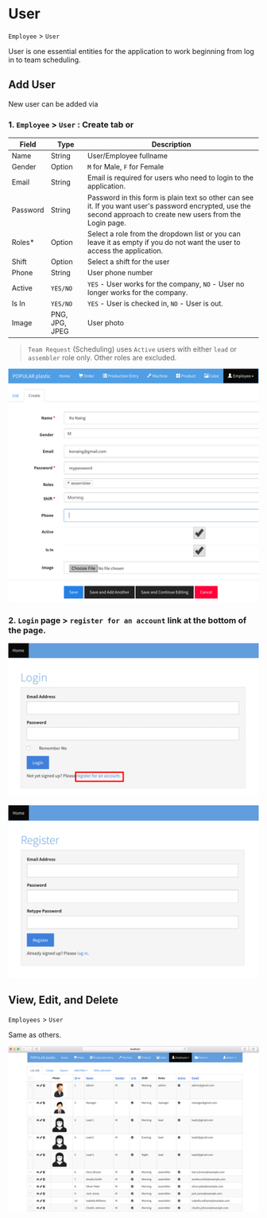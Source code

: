 # User

`Employee` > `User`

User is one essential entities for the application to work beginning from log in to team scheduling.

## Add User

New user can be added via 

### 1. `Employee` > `User` : __Create__ tab or 

| Field | Type | Description
|-------|------|-----------
| Name  | String | User/Employee fullname
| Gender | Option | `M` for Male, `F` for Female 
| Email | String | Email is required for users who need to login to the application.
| Password | String | Password in this form is plain text so other can see it. If you want user's password encrypted, use the second approach to create new users from the Login page.
| Roles* | Option | Select a role from the dropdown list or you can leave it as empty if you do not want the user to access the application. 
| Shift | Option | Select a shift for the user
| Phone | String | User phone number
| Active | `YES/NO` | `YES` - User works for the company, `NO` - User no longer works for the company.
| Is In | `YES/NO` | `YES` - User is checked in, `NO` - User is out.
| Image | PNG, JPG, JPEG | User photo

> `Team Request` (Scheduling) uses `Active` users with either `lead` or `assembler` role only. Other roles are excluded.

![](img/new-user.png)


### 2. `Login` page > `register for an account` link at the bottom of the page.

![](img/register-from-login.png)

![](img/register-user.png)

## View, Edit, and Delete

`Employees` > `User` 

Same as others.

![](img/user-list.png)



